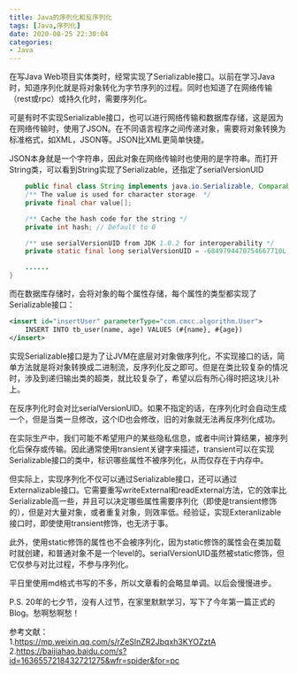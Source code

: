 ```yaml
---
title: Java的序列化和反序列化
tags: [Java,序列化]
date: 2020-08-25 22:30:04
categories:
- Java
---
```


在写Java Web项目实体类时，经常实现了Serializable接口。以前在学习Java时，知道序列化就是将对象转化为字节序列的过程。同时也知道了在网络传输（rest或rpc）或持久化时，需要序列化。

可是有时不实现Serializable接口，也可以进行网络传输和数据库存储，这是因为在网络传输时，使用了JSON。在不同语言程序之间传递对象，需要将对象转换为标准格式，如XML，JSON等。JSON比XML更简单快捷。

JSON本身就是一个字符串，因此对象在网络传输时也使用的是字符串。而打开String类，可以看到String实现了Serializable，还指定了serialVersionUID
	
```java
	public final class String implements java.io.Serializable, Comparable<String>, CharSequence {
    /** The value is used for character storage. */
    private final char value[];

    /** Cache the hash code for the string */
    private int hash; // Default to 0

    /** use serialVersionUID from JDK 1.0.2 for interoperability */
    private static final long serialVersionUID = -6849794470754667710L;

    ......
}
```
而在数据库存储时，会将对象的每个属性存储，每个属性的类型都实现了Serializable接口：
```xml
<insert id="insertUser" parameterType="com.cmcc.algorithm.User">
    INSERT INTO tb_user(name, age) VALUES (#{name}, #{age})
</insert>
```

实现Serializable接口是为了让JVM在底层对对象做序列化，不实现接口的话，简单方法就是将对象转换成二进制流，反序列化反之即可。但是在类比较复杂的情况时，涉及到递归输出类的超类，就比较复杂了，希望以后有所心得时把这块儿补上。

在反序列化时会对比serialVersionUID。如果不指定的话，在序列化时会自动生成一个，但是当类一旦修改，这个ID也会修改，旧的对象就无法再反序列化成功。

在实际生产中，我们可能不希望用户的某些隐私信息，或者中间计算结果，被序列化后保存或传输。因此通常使用transient关键字来描述，transient可以在实现Serializable接口的类中，标识哪些属性不被序列化，从而仅存在于内存中。

但实际上，实现序列化不仅可以通过Serializable接口，还可以通过Externalizable接口。它需要重写writeExternal和readExternal方法，它的效率比Serializable高一些，并且可以决定哪些属性需要序列化（即使是transient修饰的），但是对大量对象，或者重复对象，则效率低。经验证，实现Exteranlizable接口时，即使使用transient修饰，也无济于事。

此外，使用static修饰的属性也不会被序列化，因为static修饰的属性会在类加载时就创建，和普通对象不是一个level的。serialVersionUID虽然被static修饰，但它仅参与对比过程，不参与序列化。

平日里使用md格式书写的不多，所以文章看的会略显单调。以后会慢慢进步。

P.S. 20年的七夕节，没有人过节，在家里默默学习，写下了今年第一篇正式的Blog。愁啊愁啊愁！

参考文献：  
1.https://mp.weixin.qq.com/s/rZeSlnZR2Jbqxh3KYOZztA  
2.https://baijiahao.baidu.com/s?id=1636557218432721275&wfr=spider&for=pc